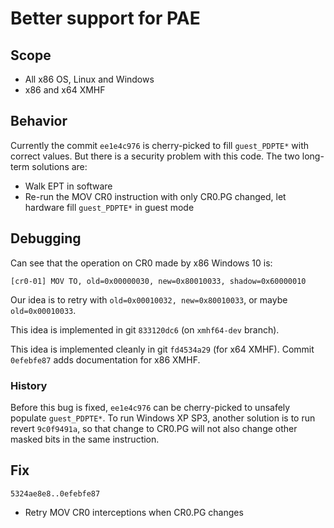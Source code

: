 # Better support for PAE

## Scope
* All x86 OS, Linux and Windows
* x86 and x64 XMHF

## Behavior
Currently the commit `ee1e4c976` is cherry-picked to fill `guest_PDPTE*` with
correct values. But there is a security problem with this code. The two
long-term solutions are:
* Walk EPT in software
* Re-run the MOV CR0 instruction with only CR0.PG changed, let hardware fill
  `guest_PDPTE*` in guest mode

## Debugging

Can see that the operation on CR0 made by x86 Windows 10 is:
```
[cr0-01] MOV TO, old=0x00000030, new=0x80010033, shadow=0x60000010
```

Our idea is to retry with `old=0x00010032, new=0x80010033`, or maybe
`old=0x00010033`.

This idea is implemented in git `833120dc6` (on `xmhf64-dev` branch).

This idea is implemented cleanly in git `fd4534a29` (for x64 XMHF).
Commit `0efebfe87` adds documentation for x86 XMHF.

### History

Before this bug is fixed, `ee1e4c976` can be cherry-picked to unsafely populate
`guest_PDPTE*`. To run Windows XP SP3, another solution is to run revert
`9c0f9491a`, so that change to CR0.PG will not also change other masked bits
in the same instruction.

## Fix

`5324ae8e8..0efebfe87`
* Retry MOV CR0 interceptions when CR0.PG changes

